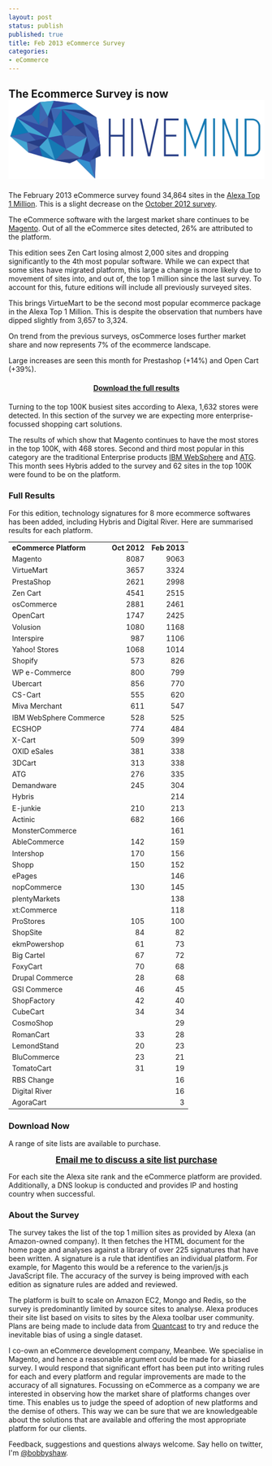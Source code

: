 ```yaml
---
layout: post
status: publish
published: true
title: Feb 2013 eCommerce Survey
categories:
- eCommerce
---
```


<div class="hivemind-promo">
    <h2>The Ecommerce Survey is now <a href="https://askhivemind.com/"><img src="/img/2015/06/hivemind_logo.svg" class="hivemind_logo" /></a></h2>
</div>

The February 2013 eCommerce survey found 34,864 sites in the <a href="http://www.alexa.com/topsites">Alexa Top 1 Million</a>. This is a slight decrease on the <a href="http://tomrobertshaw.net/2012/11/october-2012-ecommerce-survey/">October 2012 survey</a>.

The eCommerce software with the largest market share continues to be <a href="http://www.magentocommerce.com">Magento</a>. Out of all the eCommerce sites detected, 26% are attributed to the platform.

This edition sees Zen Cart losing almost 2,000 sites and dropping significantly to the 4th most popular software. While we can expect that some sites have migrated platform, this large a change is more likely due to movement of sites into, and out of, the top 1 million since the last survey. To account for this, future editions will include all previously surveyed sites.

This brings VirtueMart to be the second most popular ecommerce package in the Alexa Top 1 Million. This is despite the observation that numbers have dipped slightly from 3,657 to 3,324.

On trend from the previous surveys, osCommerce loses further market share and now represents 7% of the ecommerce landscape.

Large increases are seen this month for Prestashop (+14%) and Open Cart (+39%).


<div id="mostPopularMillion"></div>

<div style="text-align: center; margin: 20px 0; font-weight: bold;">
    <a href="#download-now">Download the full results</a>
</div>

Turning to the top 100K busiest sites according to Alexa, 1,632 stores were detected. In this section of the survey we are expecting more enterprise-focussed shopping cart solutions.

The results of which show that Magento continues to have the most stores in the top 100K, with 468 stores. Second and third most popular in this category are the traditional Enterprise products <a href="http://www.ibm.com/software/websphere">IBM WebSphere</a> and <a href="http://www.atg.com">ATG</a>. This month sees Hybris added to the survey and 62 sites in the top 100K were found to be on the platform.

<div id="mostPopularHundredThousand"></div>


### Full Results

For this edition, technology signatures for 8 more ecommerce softwares has been added, including Hybris and Digital River. Here are summarised results for each platform.

<table>
<tbody>
<tr>
<td><strong>eCommerce Platform</strong></td>
<td align="right"><strong>Oct 2012</strong></td>
<td align="right"><strong>Feb 2013</strong></td>
</tr>
<tr>
<td>Magento</td>
<td align="right">8087</td>
<td align="right">9063</td>
</tr>
<tr>
<td>VirtueMart</td>
<td align="right">3657</td>
<td align="right">3324</td>
</tr>
<tr>
<td>PrestaShop</td>
<td align="right">2621</td>
<td align="right">2998</td>
</tr>
<tr>
<td>Zen Cart</td>
<td align="right">4541</td>
<td align="right">2515</td>
</tr>
<tr>
<td>osCommerce</td>
<td align="right">2881</td>
<td align="right">2461</td>
</tr>
<tr>
<td>OpenCart</td>
<td align="right">1747</td>
<td align="right">2425</td>
</tr>
<tr>
<td>Volusion</td>
<td align="right">1080</td>
<td align="right">1168</td>
</tr>
<tr>
<td>Interspire</td>
<td align="right">987</td>
<td align="right">1106</td>
</tr>
<tr>
<td>Yahoo! Stores</td>
<td align="right">1068</td>
<td align="right">1014</td>
</tr>
<tr>
<td>Shopify</td>
<td align="right">573</td>
<td align="right">826</td>
</tr>
<tr>
<td>WP e-Commerce</td>
<td align="right">800</td>
<td align="right">799</td>
</tr>
<tr>
<td>Ubercart</td>
<td align="right">856</td>
<td align="right">770</td>
</tr>
<tr>
<td>CS-Cart</td>
<td align="right">555</td>
<td align="right">620</td>
</tr>
<tr>
<td>Miva Merchant</td>
<td align="right">611</td>
<td align="right">547</td>
</tr>
<tr>
<td>IBM WebSphere Commerce</td>
<td align="right">528</td>
<td align="right">525</td>
</tr>
<tr>
<td>ECSHOP</td>
<td align="right">774</td>
<td align="right">484</td>
</tr>
<tr>
<td>X-Cart</td>
<td align="right">509</td>
<td align="right">399</td>
</tr>
<tr>
<td>OXID eSales</td>
<td align="right">381</td>
<td align="right">338</td>
</tr>
<tr>
<td>3DCart</td>
<td align="right">313</td>
<td align="right">338</td>
</tr>
<tr>
<td>ATG</td>
<td align="right">276</td>
<td align="right">335</td>
</tr>
<tr>
<td>Demandware</td>
<td align="right">245</td>
<td align="right">304</td>
</tr>
<tr>
<td>Hybris</td>
<td align="right"></td>
<td align="right">214</td>
</tr>
<tr>
<td>E-junkie</td>
<td align="right">210</td>
<td align="right">213</td>
</tr>
<tr>
<td>Actinic</td>
<td align="right">682</td>
<td align="right">166</td>
</tr>
<tr>
<td>MonsterCommerce</td>
<td align="right"></td>
<td align="right">161</td>
</tr>
<tr>
<td>AbleCommerce</td>
<td align="right">142</td>
<td align="right">159</td>
</tr>
<tr>
<td>Intershop</td>
<td align="right">170</td>
<td align="right">156</td>
</tr>
<tr>
<td>Shopp</td>
<td align="right">150</td>
<td align="right">152</td>
</tr>
<tr>
<td>ePages</td>
<td align="right"></td>
<td align="right">146</td>
</tr>
<tr>
<td>nopCommerce</td>
<td align="right">130</td>
<td align="right">145</td>
</tr>
<tr>
<td>plentyMarkets</td>
<td align="right"></td>
<td align="right">138</td>
</tr>
<tr>
<td>xt:Commerce</td>
<td align="right"></td>
<td align="right">118</td>
</tr>
<tr>
<td>ProStores</td>
<td align="right">105</td>
<td align="right">100</td>

</tr>
<tr>
<td>ShopSite</td>
<td align="right">84</td>
<td align="right">82</td>

</tr>
<tr>
<td>ekmPowershop</td>
<td align="right">61</td>
<td align="right">73</td>

</tr>
<tr>
<td>Big Cartel</td>
<td align="right">67</td>
<td align="right">72</td>

</tr>
<tr>
<td>FoxyCart</td>
<td align="right">70</td>
<td align="right">68</td>

</tr>
<tr>
<td>Drupal Commerce</td>
<td align="right">28</td>
<td align="right">68</td>

</tr>
<tr>
<td>GSI Commerce</td>
<td align="right">46</td>
<td align="right">45</td>

</tr>
<tr>
<td>ShopFactory</td>
<td align="right">42</td>
<td align="right">40</td>

</tr>
<tr>
<td>CubeCart</td>
<td align="right">34</td>
<td align="right">34</td>

</tr>
<tr>
<td>CosmoShop</td>
<td align="right"></td>
<td align="right">29</td>

</tr>
<tr>
<td>RomanCart</td>
<td align="right">33</td>
<td align="right">28</td>

</tr>
<tr>
<td>LemondStand</td>
<td align="right">20</td>
<td align="right">23</td>

</tr>
<tr>
<td>BluCommerce</td>
<td align="right">23</td>
<td align="right">21</td>

</tr>
<tr>
<td>TomatoCart</td>
<td align="right">31</td>
<td align="right">19</td>

</tr>
<tr>
<td>RBS Change</td>
<td align="right"></td>
<td align="right">16</td>

</tr>
<tr>
<td>Digital River</td>
<td align="right"></td>
<td align="right">16</td>

</tr>
<tr>
<td>AgoraCart</td>
<td align="right"></td>
<td align="right">3</td>

</tr>
</tbody>
</table>

<h3 id="download-now">Download Now</h3>

A range of site lists are available to purchase.

<span style='display: block; font-size: larger; font-weight: bold; text-align:center;'><a href="mailto:me@tomrobertshaw.net">Email me to discuss a site list purchase</a></span>

For each site the Alexa site rank and the eCommerce platform are provided. Additionally, a DNS lookup is conducted and provides IP and hosting country when successful.


### About the Survey

The survey takes the list of the top 1 million sites as provided by Alexa (an Amazon-owned company). It then fetches the HTML document for the home page and analyses against a library of over 225 signatures that have been written. A signature is a rule that identifies an individual platform. For example, for Magento this would be a reference to the varien/js.js JavaScript file. The accuracy of the survey is being improved with each edition as signature rules are added and reviewed.

The platform is built to scale on Amazon EC2, Mongo and Redis, so the survey is predominantly limited by source sites to analyse. Alexa produces their site list based on visits to sites by the Alexa toolbar user community. Plans are being made to include data from <a href="http://www.quantcast.com/top-sites-1">Quantcast</a> to try and reduce the inevitable bias of using a single dataset.

I co-own an eCommerce development company, Meanbee. We specialise in Magento, and hence a reasonable argument could be made for a biased survey. I would respond that significant effort has been put into writing rules for each and every platform and regular improvements are made to the accuracy of all signatures. Focussing on eCommerce as a company we are interested in observing how the market share of platforms changes over time. This enables us to judge the speed of adoption of new platforms and the demise of others. This way we can be sure that we are knowledgeable about the solutions that are available and offering the most appropriate platform for our clients.

Feedback, suggestions and questions always welcome. Say hello on twitter, I'm <a href="http://twitter.com/bobbyshaw">@bobbyshaw</a>.

<script type="text/javascript">// <![CDATA[
var chart = [];

domReady.on(function () {

  chart[0] = new Highcharts.Chart({
    chart: {
      backgroundColor: null,
      renderTo: 'mostPopularMillion',
      plotBackgroundColor: null,
      plotBorderWidth: null,
      plotShadow: false,
    },
    title: {
      text: 'Most Popular eCommerce Software (Top 1M Sites), Feb 2013'
    },
    tooltip: {
      formatter: function() {
        return '<b>'+ this.point.name +'</b>: '+ this.percentage.toFixed(1) +' %';
      }
    },
    plotOptions: {
      pie: {
        allowPointSelect: true,
        cursor: 'pointer',
        dataLabels: {
          enabled: true,
          color: '#000000',
          connectorColor: '#000000',
          formatter: function() {
            return '<b>'+ this.point.name +'</b>';
          }
        }
      }
    },
    series: [{
      type: 'pie',
      name: 'eCommerce Market Share',
      data: [
        ['Magento', 9063],
        ['VirtueMart',  3324],
        ['PrestaShop',  2998],
        ['Zen Cart',  2515],
        ['osCommerce',  2461],
        ['OpenCart',  2425],            
        ['Volusion', 1168],
        ['Interspire', 1106],
        ['Yahoo! Stores', 1014],
        ['Shopify',  826],
        ['Others',  7964]
      ]
    }]
  });

  chart[1] = new Highcharts.Chart({
    chart: {
      backgroundColor: null,
      renderTo: 'mostPopularHundredThousand',
      plotBackgroundColor: null,
      plotBorderWidth: null,
      plotShadow: false,
    },
    title: {
      text: 'Most Popular eCommerce Software (Top 100K Sites), Feb 2013'
    },
    tooltip: {
      formatter: function() {
        return '<b>'+ this.point.name +'</b>: '+ this.percentage.toFixed(1) +' %';
      }
    },
    plotOptions: {
      pie: {
        allowPointSelect: true,
        cursor: 'pointer',
        dataLabels: {
          enabled: true,
          color: '#000000',
          connectorColor: '#000000',
          formatter: function() {
            return '<b>'+ this.point.name +'</b>';
          }
        }
      }
    },
    series: [{
      type: 'pie',
      name: 'eCommerce Market Share',
      data: [
        ['Magento',   468],
        ['IBM WebSphere',  186],
        ['ATG',    161],
        ['Demandware',  81],
        ['VirtueMart', 72],
        ['osCommerce',   65],
        ['Hybris', 62],
        ['Open Cart', 52],
        ['Zen Cart',  50],
        ['Yahoo! Stores', 49],
        ['Others',    386]
      ]
    }]
  });

});

// ]]></script>
